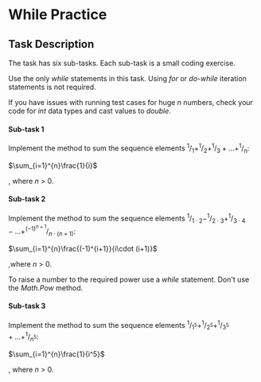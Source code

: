 # While Practice


## Task Description

The task has six sub-tasks. Each sub-task is a small coding exercise.

Use the only *while* statements in this task. Using *for* or *do-while* iteration statements is not required.

If you have issues with running test cases for huge _n_ numbers, check your code for _int_ data types and cast values to _double_.


#### Sub-task 1

Implement the method to sum the sequence elements $^1/_1+^1/_2+^1/_3+...+^1/_n$:

$\sum_{i=1}^{n}\frac{1}{i}$

, where _n_ > 0.


#### Sub-task 2

Implement the method to sum the sequence elements $^1/_{1\cdot 2}-^1/_{2\cdot 3}+^1/_{3\cdot 4}-...+^{(-1)^{n+1}}/_{n\cdot (n+1)}$:

$\sum_{i=1}^{n}\frac{(-1)^{i+1}}{i\cdot (i+1)}$

,where _n_ > 0.

To raise a number to the required power use a _while_ statement. Don't use the _Math.Pow_ method.


#### Sub-task 3

Implement the method to sum the sequence elements $^1/_{1^5}+^1/_{2^5}+^1/_{3^5}+...+^1/_{n^5}$:

$\sum_{i=1}^{n}\frac{1}{i^5}$

, where _n_ > 0.

